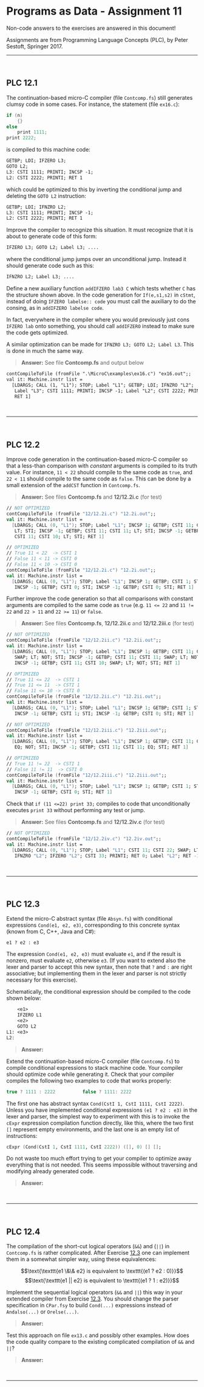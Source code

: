 # Programs as Data - Assignment 11

Non-code answers to the exercises are answered in this document!

Assignments are from Programming Language Concepts (PLC), by Peter Sestoft, Springer 2017.

---

</br>

## PLC 12.1

The continuation-based micro-C compiler (file `Contcomp.fs`) still generates clumsy code in some cases. For instance, the statement (file `ex16.c`):

```c
if (n)
    {}
else
    print 1111;
print 2222;
```

is compiled to this machine code:

```txt
GETBP; LDI; IFZERO L3;
GOTO L2;
L3: CSTI 1111; PRINTI; INCSP -1;
L2: CSTI 2222; PRINTI; RET 1
```

which could be optimized to this by inverting the conditional jump and deleting the `GOTO L2` instruction:

```txt
GETBP; LDI; IFNZRO L2;
L3: CSTI 1111; PRINTI; INCSP -1;
L2: CSTI 2222; PRINTI; RET 1
```

Improve the compiler to recognize this situation. It must recognize that it is about to generate code of this form:

```txt
IFZERO L3; GOTO L2; Label L3; ....
```

where the conditional jump jumps over an unconditional jump. Instead it should generate code such as this:

```txt
IFNZRO L2; Label L3; ....
```

Define a new auxiliary function `addIFZERO lab3 C` which tests whether `C` has the structure shown above. In the code generation for `If(e,s1,s2)` in `cStmt`, instead of doing `IFZERO labelse:: code` you must call the auxiliary to do the consing, as in `addIFZERO labelse code`.

In fact, everywhere in the compiler where you would previously just cons `IFZERO lab` onto something, you should call `addIFZERO` instead to make sure the code gets optimized.

A similar optimization can be made for `IFNZRO L3; GOTO L2; Label L3`. This is done in much the same way.

> **Answer:** See file **Contcomp.fs** and output below

```txt
contCompileToFile (fromFile ".\MicroC\examples\ex16.c") "ex16.out";;
val it: Machine.instr list =
  [LDARGS; CALL (1, "L1"); STOP; Label "L1"; GETBP; LDI; IFNZRO "L2";
   Label "L3"; CSTI 1111; PRINTI; INCSP -1; Label "L2"; CSTI 2222; PRINTI;
   RET 1]
```

</br>

---

</br>

## PLC 12.2

Improve code generation in the continuation-based micro-C compiler so that a less-than comparison with *constant* arguments is compiled to its truth value.
For instance, `11 < 22` should compile to the same code as `true`, and `22 < 11` should compile to the same code as `false`. This can be done by a small extension of the `addCST` function in `Contcomp.fs`.

> **Answer:** See files **Contcomp.fs** and **12/12.2i.c** (for test)

```fsharp
// NOT OPTIMIZED
contCompileToFile (fromFile "12/12.2i.c") "12.2i.out";;
val it: Machine.instr list =
  [LDARGS; CALL (0, "L1"); STOP; Label "L1"; INCSP 1; GETBP; CSTI 11; CSTI 22;
   LT; STI; INCSP -1; GETBP; CSTI 11; CSTI 11; LT; STI; INCSP -1; GETBP;
   CSTI 11; CSTI 10; LT; STI; RET 1]

// OPTIMIZED
// True 11 < 22  -> CSTI 1
// False 11 < 11 -> CSTI 0
// False 11 < 10 -> CSTI 0
contCompileToFile (fromFile "12/12.2i.c") "12.2i.out";;
val it: Machine.instr list =
  [LDARGS; CALL (0, "L1"); STOP; Label "L1"; INCSP 1; GETBP; CSTI 1; STI;
   INCSP -1; GETBP; CSTI 0; STI; INCSP -1; GETBP; CSTI 0; STI; RET 1]
```

Further improve the code generation so that all comparisons with constant arguments are compiled to the same code as `true` (e.g. `11 <= 22` and `11 != 22` and `22 > 11` and `22 >= 11`) or `false`.

> **Answer:** See files **Contcomp.fs**, **12/12.2ii.c** and **12/12.2iii.c** (for test)

```fsharp
// NOT OPTIMIZED
contCompileToFile (fromFile "12/12.2ii.c") "12.2ii.out";;
val it: Machine.instr list =
  [LDARGS; CALL (0, "L1"); STOP; Label "L1"; INCSP 1; GETBP; CSTI 11; CSTI 22;
   SWAP; LT; NOT; STI; INCSP -1; GETBP; CSTI 11; CSTI 11; SWAP; LT; NOT; STI;
   INCSP -1; GETBP; CSTI 11; CSTI 10; SWAP; LT; NOT; STI; RET 1]

// OPTIMIZED
// True 11 <= 22  -> CSTI 1
// True 11 <= 11  -> CSTI 1
// False 11 <= 10 -> CSTI 0
contCompileToFile (fromFile "12/12.2ii.c") "12.2ii.out";;
val it: Machine.instr list =
  [LDARGS; CALL (0, "L1"); STOP; Label "L1"; INCSP 1; GETBP; CSTI 1; STI;
   INCSP -1; GETBP; CSTI 1; STI; INCSP -1; GETBP; CSTI 0; STI; RET 1]
```

```fsharp
// NOT OPTIMIZED
contCompileToFile (fromFile "12/12.2iii.c") "12.2iii.out";;
val it: Machine.instr list =
  [LDARGS; CALL (0, "L1"); STOP; Label "L1"; INCSP 1; GETBP; CSTI 11; CSTI 22;
   EQ; NOT; STI; INCSP -1; GETBP; CSTI 11; CSTI 11; EQ; STI; RET 1]

// OPTIMIZED
// True 11 != 22  -> CSTI 1
// False 11 != 11  -> CSTI 0
contCompileToFile (fromFile "12/12.2iii.c") "12.2iii.out";;
val it: Machine.instr list =
  [LDARGS; CALL (0, "L1"); STOP; Label "L1"; INCSP 1; GETBP; CSTI 1; STI;
   INCSP -1; GETBP; CSTI 0; STI; RET 1]
```

Check that `if (11 <=22) print 33;` compiles to code that unconditionally executes `print 33` without performing any test or jump.

> **Answer:** See files **Contcomp.fs** and **12/12.2iv.c** (for test)

```fsharp
// NOT OPTIMIZED
contCompileToFile (fromFile "12/12.2iv.c") "12.2iv.out";;
val it: Machine.instr list =
  [LDARGS; CALL (0, "L1"); STOP; Label "L1"; CSTI 11; CSTI 22; SWAP; LT;
   IFNZRO "L2"; IFZERO "L2"; CSTI 33; PRINTI; RET 0; Label "L2"; RET -1]
```

</br>

---

</br>

## PLC 12.3

Extend the micro-C abstract syntax (file `Absyn.fs`) with conditional expressions `Cond(e1, e2, e3)`, corresponding to this concrete syntax (known from C, C++, Java and C#):

`e1 ? e2 : e3`

The expression `Cond(e1, e2, e3)` must evaluate `e1`, and if the result is nonzero, must evaluate `e2`, otherwise `e3`. (If you want to extend also the lexer and parser to accept this new syntax, then note that `?` and `:` are right associative; but implementing them in the lexer and parser is not strictly necessary for this exercise).

Schematically, the conditional expression should be compiled to the code shown below:

```txt
    <e1>
    IFZERO L1
    <e2>
    GOTO L2
L1: <e3>
L2:
```

> **Answer:**

Extend the continuation-based micro-C compiler (file `Contcomp.fs`) to compile conditional expressions to stack machine code. Your compiler should optimize code while generating it. Check that your compiler compiles the following two examples to code that works properly:

```c
true ? 1111 : 2222          false ? 1111: 2222
```

The first one has abstract syntax `Cond(CstI 1, CstI 1111, CstI 2222)`. Unless you have implemented conditional expressions `(e1 ? e2 : e3)` in the lexer and parser, the simplest way to experiment with this is to invoke the `cExpr` expression compilation function directly, like this, where the two first `[]` represent empty environments, and the last one is an empty list of instructions:

```fsharp
cExpr (Cond(CstI 1, CstI 1111, CstI 2222)) ([], 0) [] [];
```

Do not waste too much effort trying to get your compiler to optimize  away everything that is not needed. This seems impossible without traversing and modifying already generated code.

> **Answer:**

</br>

---

</br>

## PLC 12.4

The compilation of the short-cut logical operators (`&&`) and (`||`) in `Contcomp.fs` is rather complicated. After Exercise [12.3](#plc-123) one can implement them in a somewhat simpler way, using these equivalences:

$$\text{\texttt{e1 \&\& e2} is equivalent to \texttt{(e1 ? e2 : 0)}}$$
$$\text{\texttt{e1 || e2} is equivalent to \texttt{(e1 ? 1 : e2)}}$$

Implement the sequential logical operators (`&&` and `||`) this way in your extended compiler from Exercise [12.3](#plc-123). You should change the parser specification in `CPar.fsy` to build `Cond(...)` expressions instead of `Andalso(...)` or `Orelse(...)`.

> **Answer:**

Test this approach on file `ex13.c` and possibly other examples. How does the code quality compare to the existing complicated compilation of `&&` and `||`?

> **Answer:**

</br>

---
